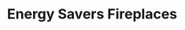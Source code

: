 ---
title: "Energy Savers Fireplaces"
url: /oakdale/energy-savers-fireplaces/
shop: Kamine & Öfen
---